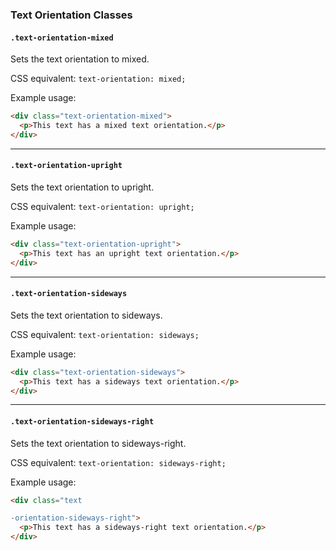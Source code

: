 ### Text Orientation Classes

#### `.text-orientation-mixed`

Sets the text orientation to mixed.

CSS equivalent: `text-orientation: mixed;`

Example usage:
```html
<div class="text-orientation-mixed">
  <p>This text has a mixed text orientation.</p>
</div>
```

---

#### `.text-orientation-upright`

Sets the text orientation to upright.

CSS equivalent: `text-orientation: upright;`

Example usage:
```html
<div class="text-orientation-upright">
  <p>This text has an upright text orientation.</p>
</div>
```

---

#### `.text-orientation-sideways`

Sets the text orientation to sideways.

CSS equivalent: `text-orientation: sideways;`

Example usage:
```html
<div class="text-orientation-sideways">
  <p>This text has a sideways text orientation.</p>
</div>
```

---

#### `.text-orientation-sideways-right`

Sets the text orientation to sideways-right.

CSS equivalent: `text-orientation: sideways-right;`

Example usage:
```html
<div class="text

-orientation-sideways-right">
  <p>This text has a sideways-right text orientation.</p>
</div>
```